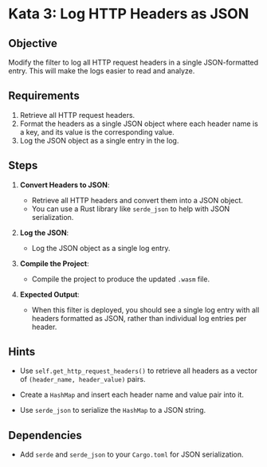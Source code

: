 # Kata 3: Log HTTP Headers as JSON

## Objective

Modify the filter to log all HTTP request headers in a single JSON-formatted entry. This will make the logs easier to read and analyze.

## Requirements

1. Retrieve all HTTP request headers.
2. Format the headers as a single JSON object where each header name is a key, and its value is the corresponding value.
3. Log the JSON object as a single entry in the log.

## Steps

1. **Convert Headers to JSON**:
   - Retrieve all HTTP headers and convert them into a JSON object.
   - You can use a Rust library like `serde_json` to help with JSON serialization.

2. **Log the JSON**:
   - Log the JSON object as a single log entry.

3. **Compile the Project**:
   - Compile the project to produce the updated `.wasm` file.

4. **Expected Output**:
   - When this filter is deployed, you should see a single log entry with all headers formatted as JSON, rather than individual log entries per header.

## Hints
<!-- Hint 1 -->
- Use `self.get_http_request_headers()` to retrieve all headers as a vector of `(header_name, header_value)` pairs.

<!-- Hint 2 -->
- Create a `HashMap` and insert each header name and value pair into it.

<!-- Hint 3 -->
- Use `serde_json` to serialize the `HashMap` to a JSON string.

## Dependencies
- Add `serde` and `serde_json` to your `Cargo.toml` for JSON serialization.
